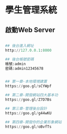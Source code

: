# 學生管理系統

## 啟動Web Server
``` python manage.py runserver 0.0.0.0:8000

## 後台進入網址
http://127.0.0.1:8000

## 後台帳號密碼
帳號:admin
密碼:admin12345678


## 第一章-本地環境建置
https://goo.gl/sCYWpf

## 第二章-開發網站四大基本功
https://goo.gl/Z7D7Bs

## 第三章-管理後台設計
https://goo.gl/g44wKU

## 第四章-開發你的企業形象網站
https://goo.gl/oBvfTs
